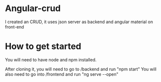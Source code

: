 # Angular-crud
I created an CRUD, it uses json server as backend and angular material on front-end

# How to get started

You will need to have node and npm installed.

After cloning it, you will need to go to /backend and run "npm start"
You will also need to go into /frontend and run "ng serve --open" 
